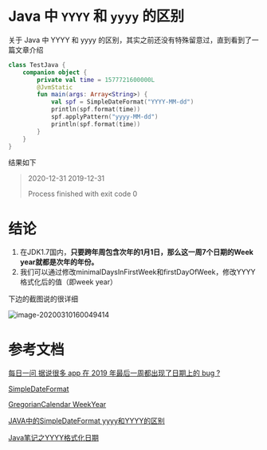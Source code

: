 # Java 中 `YYYY` 和 `yyyy` 的区别

关于 Java 中 YYYY 和 yyyy 的区别，其实之前还没有特殊留意过，直到看到了一篇文章介绍

```kotlin
class TestJava {
    companion object {
        private val time = 1577721600000L
        @JvmStatic
        fun main(args: Array<String>) {
            val spf = SimpleDateFormat("YYYY-MM-dd")
            println(spf.format(time))
            spf.applyPattern("yyyy-MM-dd")
            println(spf.format(time))
        }
    }
}
```

结果如下

> 2020-12-31
> 2019-12-31
>
> Process finished with exit code 0

# 结论

1. 在JDK1.7国内，**只要跨年周包含次年的1月1日，那么这一周7个日期的Week year就都是次年的年份。**
2. 我们可以通过修改minimalDaysInFirstWeek和firstDayOfWeek，修改YYYY格式化后的值（即week year）

下边的截图说的很详细

![image-20200310160049414](https://tva1.sinaimg.cn/large/00831rSTly1gcow3tcrkdj30u011h47v.jpg)

# 参考文档

[每日一问 据说很多 app 在 2019 年最后一周都出现了日期上的 bug ?](https://www.wanandroid.com/wenda/show/11387)

[SimpleDateFormat](https://docs.oracle.com/javase/7/docs/api/java/text/SimpleDateFormat.html)

[GregorianCalendar WeekYear](https://docs.oracle.com/javase/7/docs/api/java/util/GregorianCalendar.html#week_year)

[JAVA中的SimpleDateFormat yyyy和YYYY的区别](https://blog.csdn.net/bewilderment/article/details/48391717)

[Java笔记之YYYY格式化日期](https://xiaoyong.ml/blog/posts/87a89a43/)